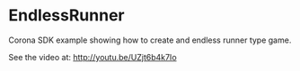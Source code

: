 EndlessRunner
=============

Corona SDK example showing how to create and endless runner type game.

See the video at: http://youtu.be/UZjt6b4k7Io